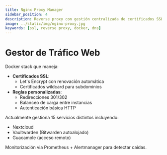 ```yaml
---
title: Nginx Proxy Manager
sidebar_position: 4
description: Reverse proxy con gestión centralizada de certificados SSL
image: ../static/img/nginx-proxy.jpg
keywords: [ssl, reverse proxy, docker, dns]
---
```


# Gestor de Tráfico Web

Docker stack que maneja:
- **Certificados SSL**: 
  - Let's Encrypt con renovación automática
  - Certificados wildcard para subdominios
- **Reglas personalizadas**:
  - Redirecciones 301/302
  - Balanceo de carga entre instancias
  - Autenticación básica HTTP

Actualmente gestiona 15 servicios distintos incluyendo:
- Nextcloud
- Vaultwarden (Bitwarden autoalojado)
- Guacamole (acceso remoto)

Monitorización via Prometheus + Alertmanager para detectar caídas.